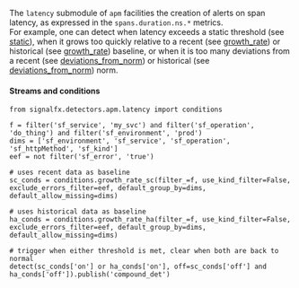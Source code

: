 The `latency` submodule of `apm` facilities the creation of alerts on span latency, as expressed in the `spans.duration.ns.*` metrics.  
For example, one can detect when latency exceeds a static threshold (see [static](../latency/static_v2/README.md)),
when it grows too quickly relative to a recent (see [growth_rate](../latency/sudden_change_v2/README.md)) or historical (see [growth_rate](../latency/historical_anomaly_v2/README.md)) baseline,
or when it is too many deviations from a recent (see [deviations_from_norm](../latency/sudden_change_v2/README.md)) or historical (see [deviations_from_norm](../latency/historical_anomaly_v2/README.md)) norm.
 
#### Streams and conditions

~~~~~~~~~~~~~~~~~~~~
from signalfx.detectors.apm.latency import conditions

f = filter('sf_service', 'my_svc') and filter('sf_operation', 'do_thing') and filter('sf_environment', 'prod')
dims = ['sf_environment', 'sf_service', 'sf_operation', 'sf_httpMethod', 'sf_kind']
eef = not filter('sf_error', 'true')

# uses recent data as baseline
sc_conds = conditions.growth_rate_sc(filter_=f, use_kind_filter=False, exclude_errors_filter=eef, default_group_by=dims, default_allow_missing=dims)

# uses historical data as baseline
ha_conds = conditions.growth_rate_ha(filter_=f, use_kind_filter=False, exclude_errors_filter=eef, default_group_by=dims, default_allow_missing=dims)

# trigger when either threshold is met, clear when both are back to normal
detect(sc_conds['on'] or ha_conds['on'], off=sc_conds['off'] and ha_conds['off']).publish('compound_det')
~~~~~~~~~~~~~~~~~~~~


